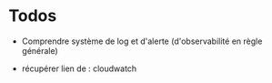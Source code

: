 # Todos

* Comprendre système de log et d'alerte (d'observabilité en règle générale)

* récupérer lien de : cloudwatch
